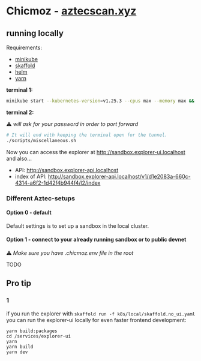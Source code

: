 # Chicmoz - [aztecscan.xyz](https://aztecscan.xyz)

## running locally

Requirements:

- [minikube](https://minikube.sigs.k8s.io/docs/start/)
- [skaffold](https://skaffold.dev/docs/install/)
- [helm](https://helm.sh/docs/intro/install/)
- [yarn](https://yarnpkg.com/getting-started/install)

**terminal 1:**

```sh
minikube start --kubernetes-version=v1.25.3 --cpus max --memory max && skaffold run -f k8s/local/skaffold.default.yaml
```

**terminal 2:**

⚠️ _will ask for your password in order to port forward_

```sh
# It will end with keeping the terminal open for the tunnel.
./scripts/miscellaneous.sh
```

Now you can access the explorer at http://sandbox.explorer-ui.localhost and also...

- API: http://sandbox.explorer-api.localhost
- index of API: http://sandbox.explorer-api.localhost/v1/d1e2083a-660c-4314-a6f2-1d42f4b944f4/l2/index

### Different Aztec-setups

#### Option 0 - default

Default settings is to set up a sandbox in the local cluster.

#### Option 1 - connect to your already running sandbox or to public devnet

⚠️ _Make sure you have .chicmoz.env file in the root_

TODO

## Pro tip

### 1

if you run the explorer with `skaffold run -f k8s/local/skaffold.no_ui.yaml` you can run the explorer-ui locally for even faster frontend development:

```
yarn build:packages
cd /services/explorer-ui
yarn
yarn build
yarn dev
```
